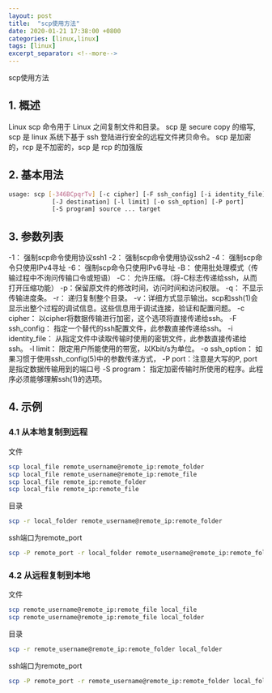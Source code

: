 ```yaml
---
layout: post
title:  "scp使用方法"
date: 2020-01-21 17:38:00 +0800
categories: [linux,linux]
tags: [linux]
excerpt_separator: <!--more-->
---
```

scp使用方法
<!--more-->

## 1. 概述

Linux scp 命令用于 Linux 之间复制文件和目录。
scp 是 secure copy 的缩写, scp 是 linux 系统下基于 ssh 登陆进行安全的远程文件拷贝命令。
scp 是加密的，rcp 是不加密的，scp 是 rcp 的加强版

## 2. 基本用法

```bash
usage: scp [-346BCpqrTv] [-c cipher] [-F ssh_config] [-i identity_file]
            [-J destination] [-l limit] [-o ssh_option] [-P port]
            [-S program] source ... target
```

## 3. 参数列表

-1： 强制scp命令使用协议ssh1
-2： 强制scp命令使用协议ssh2
-4： 强制scp命令只使用IPv4寻址
-6： 强制scp命令只使用IPv6寻址
-B： 使用批处理模式（传输过程中不询问传输口令或短语）
-C： 允许压缩。（将-C标志传递给ssh，从而打开压缩功能）
-p：保留原文件的修改时间，访问时间和访问权限。
-q： 不显示传输进度条。
-r： 递归复制整个目录。
-v：详细方式显示输出。scp和ssh(1)会显示出整个过程的调试信息。这些信息用于调试连接，验证和配置问题。
-c cipher： 以cipher将数据传输进行加密，这个选项将直接传递给ssh。
-F ssh_config： 指定一个替代的ssh配置文件，此参数直接传递给ssh。
-i identity_file： 从指定文件中读取传输时使用的密钥文件，此参数直接传递给ssh。
-l limit： 限定用户所能使用的带宽，以Kbit/s为单位。
-o ssh_option： 如果习惯于使用ssh_config(5)中的参数传递方式，
-P port：注意是大写的P, port是指定数据传输用到的端口号
-S program： 指定加密传输时所使用的程序。此程序必须能够理解ssh(1)的选项。

## 4. 示例

### 4.1 从本地复制到远程

文件
```bash
scp local_file remote_username@remote_ip:remote_folder 
scp local_file remote_username@remote_ip:remote_file 
scp local_file remote_ip:remote_folder 
scp local_file remote_ip:remote_file 
```

目录
```bash
scp -r local_folder remote_username@remote_ip:remote_folder
```

ssh端口为remote_port
```bash
scp -P remote_port -r local_folder remote_username@remote_ip:remote_folder
```

### 4.2 从远程复制到本地

文件
```bash
scp remote_username@remote_ip:remote_file local_file
scp remote_username@remote_ip:remote_file local_folder
```

目录
```bash
scp -r remote_username@remote_ip:remote_folder local_folder
```

ssh端口为remote_port
```bash
scp -P remote_port -r remote_username@remote_ip:remote_folder local_folder
```